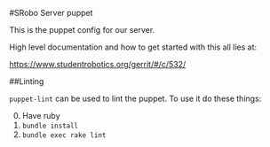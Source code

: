 #SRobo Server puppet

This is the puppet config for our server.

High level documentation and how to get started with this all lies at:

https://www.studentrobotics.org/gerrit/#/c/532/

##Linting

`puppet-lint` can be used to lint the puppet. To use it do these things:

0. Have ruby
1. `bundle install`
2. `bundle exec rake lint`
